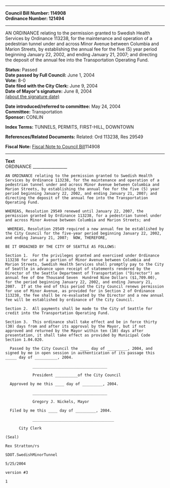 * * * * *  
  
**Council Bill Number: [](#h0)[](#h2)114908**   
**Ordinance Number: 121494**  
  
* * * * *  
  
AN ORDINANCE relating to the permission granted to Swedish Health Services by Ordinance 113238, for the maintenance and operation of a pedestrian tunnel under and across Minor Avenue between Columbia and Marion Streets, by establishing the annual fee for the five (5) year period beginning January 22, 2002, and ending January 21, 2007; and directing the deposit of the annual fee into the Transportation Operating Fund.  
  
**Status:** Passed   
**Date passed by Full Council:** June 1, 2004   
**Vote:** 8-0   
**Date filed with the City Clerk:** June 9, 2004   
**Date of Mayor's signature:** June 8, 2004   
[(about the signature date)](/~public/approvaldate.htm)   
  
  
**Date introduced/referred to committee:** May 24, 2004   
**Committee:** Transportation   
**Sponsor:** CONLIN   
  
**Index Terms:** TUNNELS, PERMITS, FIRST-HILL, DOWNTOWN  
  
**References/Related Documents:** Related: Ord 113238, Res 29549  
  
**Fiscal Note:** [Fiscal Note to Council Bill](http://clerk.seattle.gov/~public/fnote/114908.htm)[](#h1)[](#h3)114908  
  
* * * * *  
  
**Text**  
    ORDINANCE _________________  
  
    AN ORDINANCE relating to the permission granted to Swedish Health  
    Services by Ordinance 113238, for the maintenance and operation of a  
    pedestrian tunnel under and across Minor Avenue between Columbia and  
    Marion Streets, by establishing the annual fee for the five (5) year  
    period beginning January 22, 2002, and ending January 21, 2007; and  
    directing the deposit of the annual fee into the Transportation  
    Operating Fund.  
  
    WHEREAS, Resolution 29549 renewed until January 22, 2007, the  
    permission granted by Ordinance 113238, for a pedestrian tunnel under  
    and across Minor Avenue between Columbia and Marion Streets; and  
  
     WHEREAS, Resolution 29549 required a new annual fee be established by  
    the City Council for the five-year period beginning January 22, 2002,  
    and ending January 21, 2007;  NOW, THEREFORE,  
  
    BE IT ORDAINED BY THE CITY OF SEATTLE AS FOLLOWS:  
  
    Section 1.  For the privileges granted and exercised under Ordinance  
    113238 for use of a portion of Minor Avenue between Columbia and  
    Marion Streets, Swedish Health Services shall promptly pay to the City  
    of Seattle in advance upon receipt of statements rendered by the  
    Director of the Seattle Department of Transportation ("Director") an  
    annual fee of One Thousand Seven  Hundred Nine Dollars ($1,709.00),  
    for the period beginning January 22, 2002, and ending January 21,  
    2007.  If at the end of this period the City Council renews permission  
    for use of Minor Avenue, as provided for in Section 2 of Ordinance  
    113238, the fee shall be re-evaluated by the Director and a new annual  
    fee will be established by ordinance of the City Council.  
  
    Section 2.  All payments shall be made to the City of Seattle for  
    credit into the Transportation Operating Fund.  
  
    Section 3.  This ordinance shall take effect and be in force thirty  
    (30) days from and after its approval by the Mayor, but if not  
    approved and returned by the Mayor within ten (10) days after  
    presentation, it shall take effect as provided by Municipal Code  
    Section 1.04.020.  
  
      Passed by the City Council the ____ day of _________, 2004, and  
    signed by me in open session in authentication of its passage this  
    _____ day of __________, 2004.  
  
                _________________________________  
  
                President __________of the City Council  
  
      Approved by me this ____ day of _________, 2004.  
  
                _________________________________  
  
                Gregory J. Nickels, Mayor  
  
      Filed by me this ____ day of _________, 2004.  
  
                ____________________________________  
  
          City Clerk  
  
    (Seal)  
  
    Rex Stratton/rs  
  
    SDOT.SwedishMinorTunnel  
  
    5/25/2004  
  
    version #3  
  
    1  
